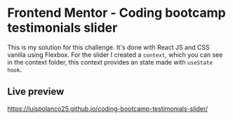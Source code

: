 # Frontend Mentor - Coding bootcamp testimonials slider

This is my solution for this challenge. It's done with React JS and CSS vanilla using Flexbox. For the slider I created a `context`, which you can see in the context folder, this context provides an state made with `useState hook`.

## Live preview 

https://luispolanco25.github.io/coding-bootcamp-testimonials-slider/ 